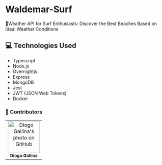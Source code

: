 # Waldemar-Surf
🌊Weather API for Surf Enthusiasts: Discover the Best Beaches Based on Ideal Weather Conditions


## 💻 Technologies Used

- Typescript
- Node.js
- Overnightjs
- Express
- MongoDB
- Jest
- JWT (JSON Web Tokens)
- Docker


### 🤝 Contributors

<table>
  <tr>
    <td align="center">
      <a href="#">
        <img src="https://avatars.githubusercontent.com/u/88459755?v=4" width="100px;" border-radius='50%' alt="Diogo Gallina's photo on GitHub"/><br>
        <sub>
          <b>Diogo Gallina</b>
        </sub>
      </a>
    </td>
  </tr>
</table>
